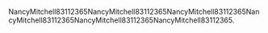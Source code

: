 NancyMitchell83112365NancyMitchell83112365NancyMitchell83112365NancyMitchell83112365NancyMitchell83112365NancyMitchell83112365.
